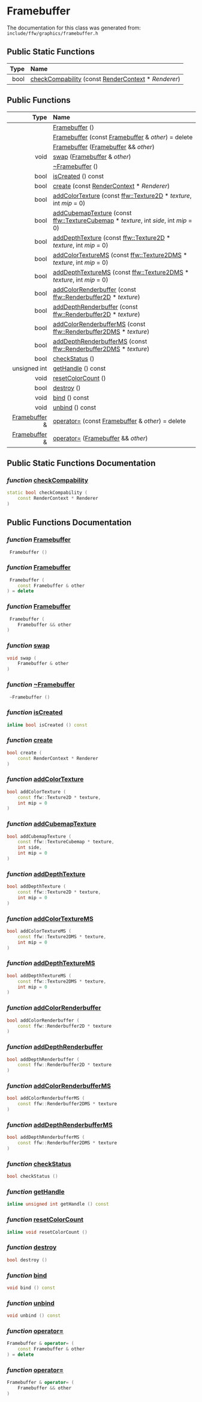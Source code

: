 Framebuffer
===================================


The documentation for this class was generated from: `include/ffw/graphics/framebuffer.h`



## Public Static Functions

| Type | Name |
| -------: | :------- |
|  bool | [checkCompability](#0a2d30d0) (const [RenderContext](ffw_RenderContext.html) * _Renderer_)  |


## Public Functions

| Type | Name |
| -------: | :------- |
|   | [Framebuffer](#cbdc1833) ()  |
|   | [Framebuffer](#cac36763) (const [Framebuffer](ffw_Framebuffer.html) & _other_) = delete  |
|   | [Framebuffer](#395ffc13) ([Framebuffer](ffw_Framebuffer.html) && _other_)  |
|  void | [swap](#3ccaa21a) ([Framebuffer](ffw_Framebuffer.html) & _other_)  |
|   | [~Framebuffer](#d20a7379) ()  |
|  bool | [isCreated](#6e7996e6) () const  |
|  bool | [create](#885dc8f1) (const [RenderContext](ffw_RenderContext.html) * _Renderer_)  |
|  bool | [addColorTexture](#22669d61) (const [ffw::Texture2D](ffw_Texture2D.html) * _texture_, int _mip_ = 0)  |
|  bool | [addCubemapTexture](#36c3274b) (const [ffw::TextureCubemap](ffw_TextureCubemap.html) * _texture_, int _side_, int _mip_ = 0)  |
|  bool | [addDepthTexture](#419f17e6) (const [ffw::Texture2D](ffw_Texture2D.html) * _texture_, int _mip_ = 0)  |
|  bool | [addColorTextureMS](#d83356c1) (const [ffw::Texture2DMS](ffw_Texture2DMS.html) * _texture_, int _mip_ = 0)  |
|  bool | [addDepthTextureMS](#34c22216) (const [ffw::Texture2DMS](ffw_Texture2DMS.html) * _texture_, int _mip_ = 0)  |
|  bool | [addColorRenderbuffer](#44882ad0) (const [ffw::Renderbuffer2D](ffw_Renderbuffer2D.html) * _texture_)  |
|  bool | [addDepthRenderbuffer](#ea713f27) (const [ffw::Renderbuffer2D](ffw_Renderbuffer2D.html) * _texture_)  |
|  bool | [addColorRenderbufferMS](#9bed5c26) (const [ffw::Renderbuffer2DMS](ffw_Renderbuffer2DMS.html) * _texture_)  |
|  bool | [addDepthRenderbufferMS](#bd3edd14) (const [ffw::Renderbuffer2DMS](ffw_Renderbuffer2DMS.html) * _texture_)  |
|  bool | [checkStatus](#e70eba1b) ()  |
|  unsigned int | [getHandle](#0aa95a34) () const  |
|  void | [resetColorCount](#ad57aff6) ()  |
|  bool | [destroy](#f35d6d8e) ()  |
|  void | [bind](#02b41d77) () const  |
|  void | [unbind](#1ab39037) () const  |
|  [Framebuffer](ffw_Framebuffer.html) & | [operator=](#824e8bcd) (const [Framebuffer](ffw_Framebuffer.html) & _other_) = delete  |
|  [Framebuffer](ffw_Framebuffer.html) & | [operator=](#98aced71) ([Framebuffer](ffw_Framebuffer.html) && _other_)  |


## Public Static Functions Documentation

### _function_ <a id="0a2d30d0" href="#0a2d30d0">checkCompability</a>

```cpp
static bool checkCompability (
    const RenderContext * Renderer
) 
```





## Public Functions Documentation

### _function_ <a id="cbdc1833" href="#cbdc1833">Framebuffer</a>

```cpp
 Framebuffer () 
```



### _function_ <a id="cac36763" href="#cac36763">Framebuffer</a>

```cpp
 Framebuffer (
    const Framebuffer & other
) = delete 
```



### _function_ <a id="395ffc13" href="#395ffc13">Framebuffer</a>

```cpp
 Framebuffer (
    Framebuffer && other
) 
```



### _function_ <a id="3ccaa21a" href="#3ccaa21a">swap</a>

```cpp
void swap (
    Framebuffer & other
) 
```



### _function_ <a id="d20a7379" href="#d20a7379">~Framebuffer</a>

```cpp
 ~Framebuffer () 
```



### _function_ <a id="6e7996e6" href="#6e7996e6">isCreated</a>

```cpp
inline bool isCreated () const 
```



### _function_ <a id="885dc8f1" href="#885dc8f1">create</a>

```cpp
bool create (
    const RenderContext * Renderer
) 
```



### _function_ <a id="22669d61" href="#22669d61">addColorTexture</a>

```cpp
bool addColorTexture (
    const ffw::Texture2D * texture,
    int mip = 0
) 
```



### _function_ <a id="36c3274b" href="#36c3274b">addCubemapTexture</a>

```cpp
bool addCubemapTexture (
    const ffw::TextureCubemap * texture,
    int side,
    int mip = 0
) 
```



### _function_ <a id="419f17e6" href="#419f17e6">addDepthTexture</a>

```cpp
bool addDepthTexture (
    const ffw::Texture2D * texture,
    int mip = 0
) 
```



### _function_ <a id="d83356c1" href="#d83356c1">addColorTextureMS</a>

```cpp
bool addColorTextureMS (
    const ffw::Texture2DMS * texture,
    int mip = 0
) 
```



### _function_ <a id="34c22216" href="#34c22216">addDepthTextureMS</a>

```cpp
bool addDepthTextureMS (
    const ffw::Texture2DMS * texture,
    int mip = 0
) 
```



### _function_ <a id="44882ad0" href="#44882ad0">addColorRenderbuffer</a>

```cpp
bool addColorRenderbuffer (
    const ffw::Renderbuffer2D * texture
) 
```



### _function_ <a id="ea713f27" href="#ea713f27">addDepthRenderbuffer</a>

```cpp
bool addDepthRenderbuffer (
    const ffw::Renderbuffer2D * texture
) 
```



### _function_ <a id="9bed5c26" href="#9bed5c26">addColorRenderbufferMS</a>

```cpp
bool addColorRenderbufferMS (
    const ffw::Renderbuffer2DMS * texture
) 
```



### _function_ <a id="bd3edd14" href="#bd3edd14">addDepthRenderbufferMS</a>

```cpp
bool addDepthRenderbufferMS (
    const ffw::Renderbuffer2DMS * texture
) 
```



### _function_ <a id="e70eba1b" href="#e70eba1b">checkStatus</a>

```cpp
bool checkStatus () 
```



### _function_ <a id="0aa95a34" href="#0aa95a34">getHandle</a>

```cpp
inline unsigned int getHandle () const 
```



### _function_ <a id="ad57aff6" href="#ad57aff6">resetColorCount</a>

```cpp
inline void resetColorCount () 
```



### _function_ <a id="f35d6d8e" href="#f35d6d8e">destroy</a>

```cpp
bool destroy () 
```



### _function_ <a id="02b41d77" href="#02b41d77">bind</a>

```cpp
void bind () const 
```



### _function_ <a id="1ab39037" href="#1ab39037">unbind</a>

```cpp
void unbind () const 
```



### _function_ <a id="824e8bcd" href="#824e8bcd">operator=</a>

```cpp
Framebuffer & operator= (
    const Framebuffer & other
) = delete 
```



### _function_ <a id="98aced71" href="#98aced71">operator=</a>

```cpp
Framebuffer & operator= (
    Framebuffer && other
) 
```





